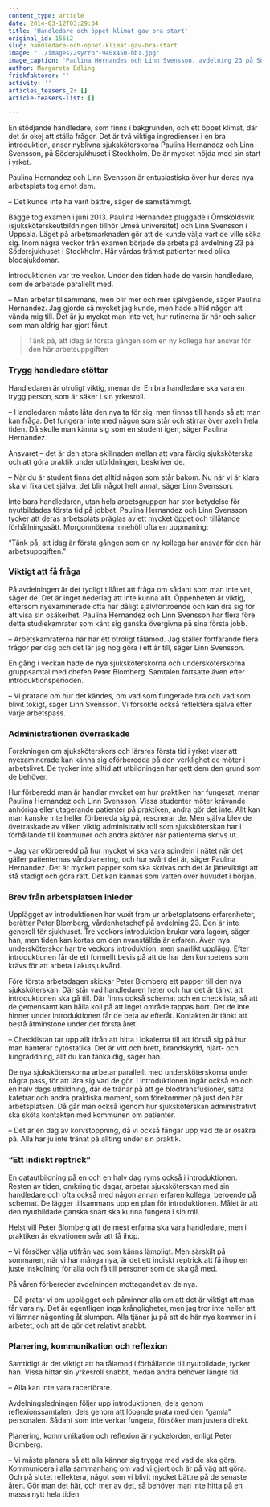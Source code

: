 ```yaml
---
content_type: article
date: 2014-03-12T03:29:34
title: 'Handledare och öppet klimat gav bra start'
original_id: 15612
slug: handledare-och-oppet-klimat-gav-bra-start
image: "../images/2syrror-940x450-hb1.jpg"
image_caption: 'Paulina Hernandes och Linn Svensson, avdelning 23 på Södersjukhuset i Stockholm, tycker inte att deras första tid kunde ha blivit bättre.'
author: Margareta Edling
friskfaktorer: ''
activity: ''
articles_teasers_2: []
article-teasers-list: []

---
```


En stödjande handledare, som finns i bakgrunden, och ett öppet klimat, där det är okej att ställa frågor. Det är två viktiga ingredienser i en bra introduktion, anser nyblivna sjuksköterskorna Paulina Hernandez och Linn Svensson, på Södersjukhuset i Stockholm. De är mycket nöjda med sin start i yrket.

Paulina Hernandez och Linn Svensson är entusiastiska över hur deras nya arbetsplats tog emot dem.

– Det kunde inte ha varit bättre, säger de samstämmigt.

Bägge tog examen i juni 2013. Paulina Hernandez pluggade i Örnsköldsvik (sjuksköterskeutbildningen tillhör Umeå universitet) och Linn Svensson i Uppsala. Läget på arbetsmarknaden gör att de kunde välja vart de ville söka sig. Inom några veckor från examen började de arbeta på avdelning 23 på Södersjukhuset i Stockholm. Här vårdas främst patienter med olika blodsjukdomar.

Introduktionen var tre veckor. Under den tiden hade de varsin handledare, som de arbetade parallellt med.

– Man arbetar tillsammans, men blir mer och mer självgående, säger Paulina Hernandez. Jag gjorde så mycket jag kunde, men hade alltid någon att vända mig till. Det är ju mycket man inte vet, hur rutinerna är här och saker som man aldrig har gjort förut.

> Tänk på, att idag är första gången som en ny kollega har ansvar för den här arbetsuppgiften

### Trygg handledare stöttar

Handledaren är otroligt viktig, menar de. En bra handledare ska vara en trygg person, som är säker i sin yrkesroll.

– Handledaren måste låta den nya ta för sig, men finnas till hands så att man kan fråga. Det fungerar inte med någon som står och stirrar över axeln hela tiden. Då skulle man känna sig som en student igen, säger Paulina Hernandez.

Ansvaret – det är den stora skillnaden mellan att vara färdig sjuksköterska och att göra praktik under utbildningen, beskriver de.

– När du är student finns det alltid någon som står bakom. Nu när vi är klara ska vi fixa det själva, det blir något helt annat, säger Linn Svensson.

Inte bara handledaren, utan hela arbetsgruppen har stor betydelse för nyutbildades första tid på jobbet. Paulina Hernandez och Linn Svensson tycker att deras arbetsplats präglas av ett mycket öppet och tillåtande förhållningssätt. Morgonmötena innehöll ofta en uppmaning:

“Tänk på, att idag är första gången som en ny kollega har ansvar för den här arbetsuppgiften.”

### Viktigt att få fråga

På avdelningen är det tydligt tillåtet att fråga om sådant som man inte vet, säger de. Det är inget nederlag att inte kunna allt. Öppenheten är viktig, eftersom nyexaminerade ofta har dåligt självförtroende och kan dra sig för att visa sin osäkerhet. Paulina Hernandez och Linn Svensson har flera före detta studiekamrater som känt sig ganska övergivna på sina första jobb.

– Arbetskamraterna här har ett otroligt tålamod. Jag ställer fortfarande flera frågor per dag och det lär jag nog göra i ett år till, säger Linn Svensson.

En gång i veckan hade de nya sjuksköterskorna och undersköterskorna gruppsamtal med chefen Peter Blomberg. Samtalen fortsatte även efter introduktionsperioden.

– Vi pratade om hur det kändes, om vad som fungerade bra och vad som blivit tokigt, säger Linn Svensson. Vi försökte också reflektera själva efter varje arbetspass.

### Administrationen överraskade

Forskningen om sjuksköterskors och lärares första tid i yrket visar att nyexaminerade kan känna sig oförberedda på den verklighet de möter i arbetslivet. De tycker inte alltid att utbildningen har gett dem den grund som de behöver.

Hur förberedd man är handlar mycket om hur praktiken har fungerat, menar Paulina Hernandez och Linn Svensson. Vissa studenter möter krävande anhöriga eller utagerande patienter på praktiken, andra gör det inte. Allt kan man kanske inte heller förbereda sig på, resonerar de. Men själva blev de överraskade av vilken viktig administrativ roll som sjuksköterskan har i förhållande till kommuner och andra aktörer när patienterna skrivs ut.

– Jag var oförberedd på hur mycket vi ska vara spindeln i nätet när det gäller patienternas vårdplanering, och hur svårt det är, säger Paulina Hernandez. Det är mycket papper som ska skrivas och det är jätteviktigt att stå stadigt och göra rätt. Det kan kännas som vatten över huvudet i början.

### Brev från arbetsplatsen inleder

Upplägget av introduktionen har vuxit fram ur arbetsplatsens erfarenheter, berättar Peter Blomberg, vårdenhetschef på avdelning 23. Den är inte generell för sjukhuset. Tre veckors introduktion brukar vara lagom, säger han, men tiden kan kortas om den nyanställda är erfaren. Även nya undersköterskor har tre veckors introduktion, men snarlikt upplägg. Efter introduktionen får de ett formellt bevis på att de har den kompetens som krävs för att arbeta i akutsjukvård.

Före första arbetsdagen skickar Peter Blomberg ett papper till den nya sjuksköterskan. Där står vad handledaren heter och hur det är tänkt att introduktionen ska gå till. Där finns också schemat och en checklista, så att de gemensamt kan hålla koll på att inget område tappas bort. Det de inte hinner under introduktionen får de beta av efteråt. Kontakten är tänkt att bestå åtminstone under det första året.

– Checklistan tar upp allt ifrån att hitta i lokalerna till att förstå sig på hur man hanterar cytostatika. Det är vitt och brett, brandskydd, hjärt- och lungräddning, allt du kan tänka dig, säger han.

De nya sjuksköterskorna arbetar parallellt med undersköterskorna under några pass, för att lära sig vad de gör. I introduktionen ingår också en och en halv dags utbildning, där de tränar på att ge blodtransfusioner, sätta katetrar och andra praktiska moment, som förekommer på just den här arbetsplatsen. Då går man också igenom hur sjuksköterskan administrativt ska sköta kontakten med kommunen om patienter.

– Det är en dag av korvstoppning, då vi också fångar upp vad de är osäkra på. Alla har ju inte tränat på allting under sin praktik.

### “Ett indiskt reptrick”

En datautbildning på en och en halv dag ryms också i introduktionen. Resten av tiden, omkring tio dagar, arbetar sjuksköterskan med sin handledare och ofta också med någon annan erfaren kollega, beroende på schemat. De lägger tillsammans upp en plan för introduktionen. Målet är att den nyutbildade ganska snart ska kunna fungera i sin roll.

Helst vill Peter Blomberg att de mest erfarna ska vara handledare, men i praktiken är ekvationen svår att få ihop.

– Vi försöker välja utifrån vad som känns lämpligt. Men särskilt på sommaren, när vi har många nya, är det ett indiskt reptrick att få ihop en juste inskolning för alla och få till personer som de ska gå med.

På våren förbereder avdelningen mottagandet av de nya.

– Då pratar vi om upplägget och påminner alla om att det är viktigt att man får vara ny. Det är egentligen inga krångligheter, men jag tror inte heller att vi lämnar någonting åt slumpen. Alla tjänar ju på att de här nya kommer in i arbetet, och att de gör det relativt snabbt.

### Planering, kommunikation och reflexion

Samtidigt är det viktigt att ha tålamod i förhållande till nyutbildade, tycker han. Vissa hittar sin yrkesroll snabbt, medan andra behöver längre tid.

– Alla kan inte vara racerförare.

Avdelningsledningen följer upp introduktionen, dels genom reflexionssamtalen, dels genom att löpande prata med den “gamla” personalen. Sådant som inte verkar fungera, försöker man justera direkt.

Planering, kommunikation och reflexion är nyckelorden, enligt Peter Blomberg.

– Vi måste planera så att alla känner sig trygga med vad de ska göra. Kommunicera i alla sammanhang om vad vi gjort och är på väg att göra. Och på slutet reflektera, något som vi blivit mycket bättre på de senaste åren. Gör man det här, och mer av det, så behöver man inte hitta på en massa nytt hela tiden

